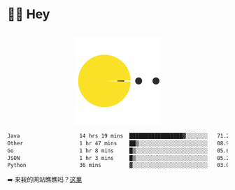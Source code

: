 
# 👋🏻 Hey
<div align="center">
	<br>
	<img src="https://raw.githubusercontent.com/Aniket965/Aniket965/master/pacman.svg?sanitize=true" width="200" height="200">
	<br>
</div>

<!--START_SECTION:waka-->

```txt
Java                   14 hrs 19 mins  █████████████████▓░░░░░░░   71.22 %
Other                  1 hr 47 mins    ██▒░░░░░░░░░░░░░░░░░░░░░░   08.91 %
Go                     1 hr 8 mins     █▒░░░░░░░░░░░░░░░░░░░░░░░   05.64 %
JSON                   1 hr 3 mins     █▒░░░░░░░░░░░░░░░░░░░░░░░   05.29 %
Python                 36 mins         ▓░░░░░░░░░░░░░░░░░░░░░░░░   03.04 %
```

<!--END_SECTION:waka-->

 ➡️  来我的网站瞧瞧吗？[这里](https://www.shaolongfei.com)
